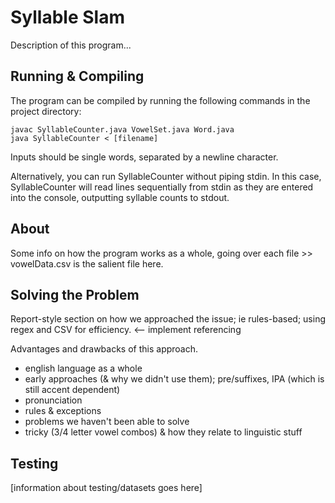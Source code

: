 # Syllable Slam

Description of this program...

## Running & Compiling

The program can be compiled by running the following commands in the project directory:
```
javac SyllableCounter.java VowelSet.java Word.java
java SyllableCounter < [filename]
```

Inputs should be single words, separated by a newline character.

Alternatively, you can run SyllableCounter without piping stdin. In this case, SyllableCounter will read lines sequentially from stdin as they are entered into the console, outputting syllable counts to stdout.

## About

Some info on how the program works as a whole, going over each file >> vowelData.csv is the salient file here.

## Solving the Problem

Report-style section on how we approached the issue; ie rules-based; using regex and CSV for efficiency. <-- implement referencing

Advantages and drawbacks of this approach.
 - english language as a whole
 - early approaches (& why we didn't use them); pre/suffixes, IPA (which is still accent dependent)
 - pronunciation
 - rules & exceptions
 - problems we haven't been able to solve
 - tricky (3/4 letter vowel combos) & how they relate to linguistic stuff

 ## Testing

 [information about testing/datasets goes here]
